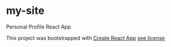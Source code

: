 # my-site
Personal Profile React App

This project was bootstrapped with [Create React App](https://github.com/facebook/create-react-app) [see license](https://github.com/facebook/create-react-app/blob/master/LICENSE) 

